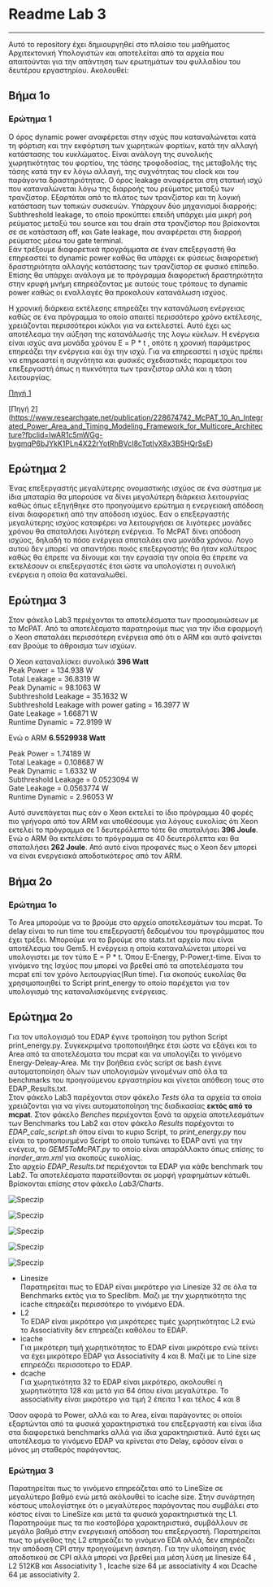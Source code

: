 # Readme Lab 3

***

Αυτό το repository έχει δημιουργηθεί στο πλαίσιο του μαθήματος Αρχιτεκτονική Υπολογιστών και αποτελείται από τα αρχεία που απαιτούνται για την απάντηση των ερωτημάτων του φυλλαδίου του δευτέρου εργαστηρίου. Ακολουθεί:

## Βήμα 1ο 
### Ερώτημα 1
Ο όρος dynamic power αναφέρεται στην ισχύς που καταναλώνεται κατά τη φόρτιση και την εκφόρτιση των χωρητικών φορτίων, κατά την αλλαγή κατάστασης του κυκλώματος. Είναι ανάλογη της συνολικής χωρητικότητας του φορτίου, της τάσης τροφοδοσίας, της μεταβολής της τάσης κατά την εν λόγω αλλαγή, της συχνότητας του clock και του παράγοντα δραστηριότητας. 
Ο όρος leakage αναφέρεται στη στατική ισχύ που καταναλώνεται λόγω της διαρροής του ρεύματος μεταξύ των τρανζίστορ. Εξαρτάται από το πλάτος των τρανζίστορ και τη λογική κατάσταση των τοπικών συσκευών. Υπάρχουν δύο μηχανισμοί διαρροής: Subthreshold leakage, το οποίο προκύπτει επειδή υπάρχει μία μικρή ροή ρεύματος μεταξύ του source και του drain στα τρανζίστορ που βρίσκονται σε σε κατάσταση off, και Gate leakage, που αναφέρεται στη διαρροή ρεύματος μέσω του gate terminal.  
Εάν τρέξουμε διαφορετικά προγράμματα σε έναν επεξεργαστή θα επηρεαστεί το dynamic power καθώς θα υπάρχει εκ φύσεως διαφορετική δραστηριότητα αλλαγής κατάστασης των τρανζίστορ σε φυσικό επίπεδο. Επίσης θα υπάρχει ανάλογα με το πρόγραμμα διαφορετική δραστηριότητα στην κρυφή μνήμη επηρεάζοντας με αυτούς τους τρόπους το dynamic power καθώς οι εναλλαγές θα προκαλούν κατανάλωση ισχύος. 

Η χρονική διάρκεια εκτέλεσης επηρεάζει την κατανάλωση ενέργειας καθώς σε ένα πρόγραμμα το οποίο απαιτεί περισσότερο χρόνο εκτέλεσης, χρειάζονται περισσότεροι κύκλοι για να εκτελεστεί. Αυτό έχει ως αποτέλεσμα την αύξηση της κατανάλωσής της λογω κύκλων. Η ενέργεια είναι ισχύς ανα μονάδα χρόνου Ε = P * t , οπότε η χρονική παράμετρος επηρεάζει την ενέργεια και όχι την ισχύ. Για να επηρεαστεί η ισχύς πρέπει να επηρεαστεί η συχνότητα και φυσικές σχεδιαστικές παραμετροι του επεξεργαστή όπως η πυκνότητα των τρανζιστορ αλλά και η τάση λειτουργίας.

[Πηγή 1](https://www.researchgate.net/publication/221005540_McPAT_An_integrated_power_area_and_timing_modeling_framework_for_multicore_and_manycore_architectures?fbclid=IwAR3UAablrOt6DW4CYdM40D7pQ0VOC2olxDcP789Tn9bobWsBW-_bDgVKGcg)

[Πηγή 2]
(https://www.researchgate.net/publication/228674742_McPAT_10_An_Integrated_Power_Area_and_Timing_Modeling_Framework_for_Multicore_Architecture?fbclid=IwAR1c5mWGg-bygmqP6bJYkK1PLn4X22rYotRhBVcI8cTqtIvX8x3B5HQrSsE)

## Ερώτημα 2

Ένας επεξεργαστής μεγαλύτερης ονομαστικής ισχύος σε ένα σύστημα με ίδια μπαταρία  θα μπορούσε να δίνει μεγαλύτερη διάρκεια λειτουργίας καθώς όπως εξηγήθηκε στο προηγούμενο ερώτημα η ενεργειακή απόδοση είναι διαφορετική από την απόδοση ισχύος. Εαν ο επεξεργαστής μεγαλύτερης ισχύος καταφέρει να λειτουργήσει σε λιγότερες μονάδες χρόνου θα σπαταλήσει λιγότερη ενέργεια. To McPAT δίνει απόδοση ισχύος, δηλαδή το πόσο ενέργεια σπαταλάει ανα μονάδα χρόνου. Λογο αυτού δεν μπορεί να απαντήσει ποιός επεξεργαστής θα ήταν καλύτερος καθώς θα έπρεπε να δίνουμε και την εργασία την οποία θα έπρεπε να εκτελέσουν οι επεξεργαστές έτσι ώστε να υπολογίστει η συνολική ενέργεια η οποία θα καταναλωθεί.

## Ερώτημα 3

Στον φάκελο Lab3 περιέχονται τα αποτελέσματα των προσομοιώσεων με το McPAT. Από τα αποτελέσματα παρατηρούμε πως για την ίδια εφαρμογή ο Xeon σπαταλάει περισσότερη ενέργεια από ότι ο ARM και αυτό φαίνεται εαν βρούμε το άθροισμα των ισχύων.


Ο Xeon καταναλίσκει συνολικά **396 Watt**  
Peak Power = 134.938 W  
Total Leakage = 36.8319 W  
Peak Dynamic = 98.1063 W  
Subthreshold Leakage = 35.1632 W  
Subthreshold Leakage with power gating = 16.3977 W  
Gate Leakage = 1.66871 W  
Runtime Dynamic = 72.9199 W  
  
Ενώ ο ARM **6.5529938 Watt**  
  
Peak Power = 1.74189 W  
Total Leakage = 0.108687 W  
Peak Dynamic = 1.6332 W  
Subthreshold Leakage = 0.0523094 W  
Gate Leakage = 0.0563774 W  
Runtime Dynamic = 2.96053 W  

Αυτό συνεπάγεται πως εάν o Xeon εκτελεί το ίδιο πρόγραμμα  40 φορές πιο γρήγορα από τον ARΜ και υποθέσουμε για λόγους ευκολίας ότι Χeon εκτελεί το πρόγραμμα σε 1 δευτερόλεπτο τότε θα σπαταλήσει **396 Joule**. Ενώ ο ARM θα εκτελέσει το πρόγραμμα σε 40 δευτερόλεπτα και θα σπαταλήσει **262 Joule**. Από αυτό είναι προφανές πως ο Χeon δεν μπορεί να είναι ενεργειακά αποδοτικότερος από τον ARM.

## Βήμα 2ο

### Ερώτημα 1ο

Το Area μπορούμε να το βρούμε στο αρχείο αποτελεσμάτων του mcpat. Το delay είναι το run time του επεξεργαστή δεδομένου του προγράμματος που έχει τρέξει. Μπορούμε να το βρούμε στο stats.txt αρχείο που είναι αποτέλεσμα του Gem5. H ενέργεια η οποία καταναλώνεται μπορεί να υπολογιστει με τον τύπο E = P * t. Όπου Ε-Energy, P-Power,t-time. Είναι το γινόμενο της Ισχύος που μπορεί να βρεθεί από τα αποτελέσματα του mcpat επί τον χρόνο λειτουργίας(Run time).  Για σκοπούς ευκολίας θα χρησιμοποιηθεί το Script print_energy το οποίο παρέχεται για τον υπολογισμό της καταναλισκόμενης ενέργειας.

## Ερώτημα 2ο

Για τον υπολογισμό του EDAP έγινε τροποίηση του python Script print_energy.py. Συγκεκριμένα τροποποιήθηκε έτσι ώστε να εξάγει και τo Area από τα αποτελέσματα του mcpat και να υπολογίζει το γινόμενο Energy-Deleay-Area. Με την βοήθεια ενός script σε bash έγινε αυτοματοποίηση όλων των υπολογισμών γινομένων από όλα τα benchmarks του προηγούμενου εργαστηρίου και γίνεται απόθεση τους στο EDAP_Results.txt.   
Στον φάκελο Lab3 παρέχονται στον φάκελο *Tests* όλα τα αρχεία τα οποία χρειάζονται για να γίνει αυτοματοποίηση της διαδικασίας **εκτός από το mcpat**. Στον φάκελο *Benches* περιέχονται ξανά τα αρχεία αποτελεσμάτων των Benchmarks του Lab2 και στον φάκελο *Results* παρέχονται το *EDAP_calc_script.sh* όπου  είναι το κυριο Script, το *print_energy.py* που είναι το τροποποιημένο Script το οποίο τυπώνει το EDAP αντί για την ενέγεια, το *GEM5ToMcPAT.py* το οποίο είναι απαράλλακτο όπως επίσης το *inorder_arm.xml* για σκοπούς ευκολίας.  
Στο αρχείο *EDAP_Results.txt* περιέχονται τα EDAP για κάθε benchmark του Lab2. Τα αποτελέσματα παρατείθονται σε μορφή γραφημάτων κάτωθι. Βρίσκονται επίσης στον φάκελο *Lab3/Charts*. 

![Speczip](Charts/Speczip.png)

![Speczip](Charts/Specmcf.png)

![Speczip](Charts/Specsjeng.png)

![Speczip](Charts/Speclibm.png)

![Speczip](Charts/Spechmmer.png)

+ Linesize  
Παρατηρείται πως το EDAP είναι μικρότερο για Linesize 32 σε όλα τα Benchmarks εκτός για το Speclibm. Μαζι με την χωρητικότητα της icache επηρεάζει περισσότερο το γινόμενο EDA.
+ L2  
Το EDAP είναι μικρότερο για μικρότερες τιμές χωρητικότητας L2 ενώ το Associativity δεν επηρεάζει καθόλου το EDAP.
+ icache  
Για μικρότερη τιμή χωρητικότητας το EDAP είναι μικρότερο ενώ τείνει να έχει μικρότερο EDAP για Associativity 4 και 8. Μαζί με το Line size επηρεάζει περισσοτερο το EDAP.
+ dcache  
Για χωρητικότητα 32 το EDAP είναι μικρότερο, ακολουθεί η χωρητικότητα 128 και μετά για 64 όπου είναι μεγαλύτερο. Το associativity είναι μικρότερο για τιμή 2 έπειτα 1 και τέλος 4 και 8

Όσον αφορά το Power, αλλά και το Αrea, είναι παράγοντες οι οποίοι εξαρτώνται από τα φυσικά χαρακτηριστικά του επεξεργαστή και είναι ίδια στα διαφορετικά benchmarks αλλά για ίδια χαρακτηριστικά. Αυτό έχει ως αποτέλεσμα το γινόμενο EDAP να κρίνεται στο Delay, εφόσον είναι ο μόνος μη σταθερός παράγοντας.

### Ερώτημα 3

Παρατηρείται πως το γινόμενο επηρεάζεται από το LineSize σε μεγαλύτερο βαθμό ενώ μετά ακόλουθεί το icache size. Στην συνάρτηση κόστους υπολογίστηκε ότι ο μεγαλύτερος παράγοντας που συμβάλει στο κόστος είναι το LineSize και μετά τα φυσικά χαρακτηριστικά της L1. Παρατηρούμε πως τα πιο κοστοβόρα χαρακτηριστικά, συμβάλλουν σε μεγάλο βαθμό στην ενεργειακή απόδοση του επεξεργαστή. Παρατηρείται πως το μέγεθος της L2 επηρεάζει το γινόμενο EDA αλλά, δεν επηρέαζει την απόδοση CPI στην προηγούμενη άσκηση. Για την υλοποίηση ενός αποδοτικού σε CPI αλλά μπορεί να βρεθεί μια μέση λύση με linesize 64 , L2 512KB και Associativity 1 , Icache size 64 με associativity 4 και Dcache 64 με associativity 2.
